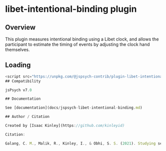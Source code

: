 # libet-intentional-binding plugin

## Overview

This plugin measures intentional binding using a Libet clock, and allows the participant to estimate the timing of events by adjusting the clock hand themselves.

## Loading

```js
<script src="https://unpkg.com/@jspsych-contrib/plugin-libet-intentional-binding@1.0.0">
## Compatibility

jsPsych v7.0

## Documentation

See [documentation](docs/jspsych-libet-intentional-binding.md)

## Author / Citation

Created by [Isaac Kinley](https://github.com/kinleyid)

Citation:

Galang, C. M., Malik, R., Kinley, I., & Obhi, S. S. (2021). Studying sense of agency online: Can intentional binding be observed in uncontrolled online settings? *Consciousness and Cognition*, 95, 103217. doi:[10.1016/j.concog.2021.103217](https://doi.org/10.1016/j.concog.2021.103217)
